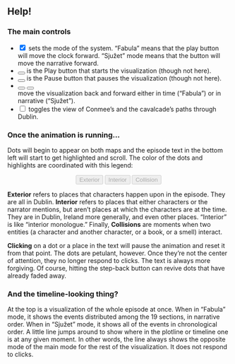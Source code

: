 ## Help!

### The main controls

<ul>
  <li>
    <input type="checkbox" checked data-toggle="toggle" data-on="Fabula" data-onstyle="info" data-off="Sjužet" data-offstyle="success"> 
    sets the mode of the system. “Fabula” means that the play button will move the clock forward. “Sjužet” mode means that the button will move the narrative forward.
  </li>
  <li>
    <button type="button" class="btn btn-info navbar-btn">
      <span class="glyphicon glyphicon-play"></span>
    </button> is the Play button that starts the visualization (though not here).
  </li>
  <li>
    <button type="button" class="btn btn-info navbar-btn">
      <span class="glyphicon glyphicon-pause"></span>
    </button> is the Pause button that pauses the visualization (though not here).
  </li>
  <li>
    <div class="btn-group">
      <button type="button" class="btn btn-info navbar-btn">
        <span class="glyphicon glyphicon-step-backward"></span>
      </button>
      <button type="button" class="btn btn-info navbar-btn">
        <span class="glyphicon glyphicon-step-forward"></span>
      </button>
    </div> move the visualization back and forward either in time (“Fabula”) or in narrative (“Sjužet”).
  </li>
  <li>
    <input type="checkbox" data-toggle="toggle" data-on="🇮🇪✝️ &amp; 🇬🇧🐴 " data-onstyle="primary" data-off="No Paths" data-offstyle="danger">
    toggles the view of Conmee’s and the cavalcade’s paths through Dublin.
  </li>
</ul>

### Once the animation is running…

Dots will begin to appear on both maps and the episode text in the bottom left
will start to get highlighted and scroll. The color of the dots and highlights
are coordinated with this legend:

<center>
  <div class="btn-group">
    <button class="btn legend legend-instance" disabled="disabled" id="legend_instance">Exterior</button> 
    <button class="btn legend legend-inset" disabled="disabled" id="legend_inset">Interior</button> 
    <button class="btn legend legend-collision" disabled="disabled" id="legend_collision">Collision</button> 
  </div>
</center>

**Exterior** refers to places that characters happen upon in the episode. They
are all in Dublin. **Interior** refers to places that either characters or
the narrator mentions, but aren’t places at which the characters are at the
time. They are in Dublin, Ireland more generally, and even other places.
“Interior” is like “interior monologue.” Finally, **Collisions** are
moments when two entities (a character and another character, or a book, or
a smell) interact.

**Clicking** on a dot or a place in the text will pause the animation and reset
it from that point. The dots are petulant, however. Once they’re not the
center of attention, they no longer respond to clicks. The text is always
more forgiving. Of course, hitting the step-back button can revive dots that
have already faded away.

### And the timeline-looking thing?

At the top is a visualization of the whole episode at once. When in “Fabula”
mode, it shows the events distributed among the 19 sections, in narrative
order. When in “Sjužet” mode, it shows all of the events in chronological
order. A little line jumps around to show where in the plotline or timeline one
is at any given moment. In other words, the line always shows the opposite mode
of the main mode for the rest of the visualization. It does not respond to clicks.

